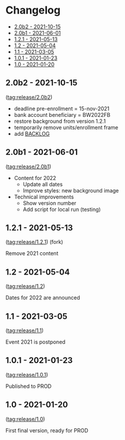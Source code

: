 Changelog <!-- omit in toc -->
=========

- [2.0b2 - 2021-10-15](#20b2---2021-10-15)
- [2.0b1 - 2021-06-01](#20b1---2021-06-01)
- [1.2.1 - 2021-05-13](#121---2021-05-13)
- [1.2 - 2021-05-04](#12---2021-05-04)
- [1.1 - 2021-03-05](#11---2021-03-05)
- [1.0.1 - 2021-01-23](#101---2021-01-23)
- [1.0 - 2021-01-20](#10---2021-01-20)

## 2.0b2 - 2021-10-15

([tag:release/2.0b2](../../tree/release/2.0b2))

- deadline pre-enrollment = 15-nov-2021
- bank account beneficiary = BW2022FB
- restore background from version 1.2.1
- temporarily remove units/enrollment frame
- add [BACKLOG](./BACKLOG.md)

## 2.0b1 - 2021-06-01

([tag:release/2.0b1](../../tree/release/2.0b1))

- Content for 2022
    - Update all dates
    - Improve styles: new background image
- Technical improvements
    - Show version number
    - Add script for local run (testing)

## 1.2.1 - 2021-05-13

([tag:release/1.2.1](../../tree/release/1.2.1))
(fork)

Remove 2021 content

## 1.2 - 2021-05-04

([tag:release/1.2](../../tree/release/1.2))

Dates for 2022 are announced

## 1.1 - 2021-03-05

([tag:release/1.1](../../tree/release/1.1))

Event 2021 is postponed

## 1.0.1 - 2021-01-23

([tag:release/1.0.1](../../tree/release/1.0.1))

Published to PROD

## 1.0 - 2021-01-20

([tag:release/1.0](../../tree/release/1.0))

First final version, ready for PROD
